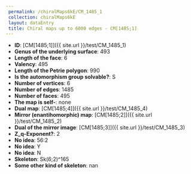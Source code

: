```yaml
--- 
 permalink: /chiralMaps6kE/CM_1485_1 
 collection: chiralMaps6kE
 layout: dataEntry
 title: Chiral maps up to 6000 edges - CM[1485;1]
---
```


- **ID**: [CM[1485;1]]({{ site.url }}/test/CM_1485_1)
- **Genus of the underlying surface**: 493
- **Length of the face**: 6
- **Valency**: 495
- **Length of the Petrie polygon**: 990
- **Is the automorphism group solvable?**: S
- **Number of vertices**: 6
- **Number of edges**: 1485
- **Number of faces**: 495
- **The map is self-**: none
- **Dual map**: [CM[1485;4]]({{ site.url }}/test/CM_1485_4)
- **Mirror (enantihomorphic) map**: [CM[1485;2]]({{ site.url }}/test/CM_1485_2)
- **Dual of the mirror image**: [CM[1485;3]]({{ site.url }}/test/CM_1485_3)
- **Z_q-Exponent?**: 2
- **No idea**:  56:2
- **No idea**: Y
- **No idea**: N
- **Skeleton**: Sk(6;2)^165
- **Some other kind of skeleton**: nan
